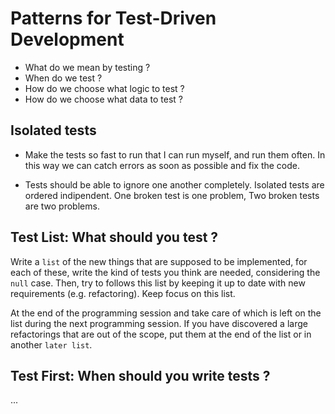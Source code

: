# Patterns for Test-Driven Development

- What do we mean by testing ?
- When do we test ?
- How do we choose what logic to test ?
- How do we choose what data to test ?

## Isolated tests

- Make the tests so fast to run that  I can run myself, and run them
  often. In this way we can catch errors as soon as possible and fix
  the code.

- Tests should be able to ignore one another completely. Isolated
  tests are ordered indipendent. One broken test is one problem,
  Two broken tests are two problems.

## Test List: What should you test ?

Write a `list` of the new things that are supposed to be implemented,
for each of these, write the kind of tests you think are needed,
considering the `null` case. Then, try to follows this list by keeping
it up to date with new requirements (e.g. refactoring). Keep focus on
this list.

At the end of the programming session and take care of which is left
on the list during the next programming session. If you have
discovered a large refactorings that are out of the scope, put them
at the end of the list or in another `later list`.

## Test First: When should you write tests ?

...
